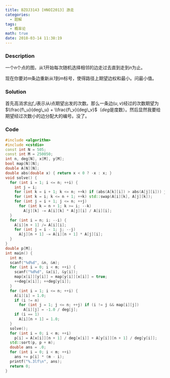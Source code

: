```yaml
---
title: BZOJ3143 [HNOI2013] 游走
categories:
  - 题解
tags:
  - 概率论
math: true
date: 2018-03-14 11:38:19
---
```


### Description

一个$n$个点的图，从$1$开始每次随机选择相邻的边走过去直到走到$n$为止。

现在你要对$m$条边重新从$1$到$m$标号，使得路径上期望边权和最小。问最小值。

<!--more-->

### Solution

首先高消求出$f\_i$表示从$i$点期望出发的次数。那么一条边$(u,v)$经过的次数期望为$\\frac{f\_u}{deg\_u} + \\frac{f\_v}{deg\_v}$（$deg$是度数）。然后显然我要给期望经过次数小的边分配大的编号。没了。

### Code

```cpp
#include <algorithm>
#include <cstdio>
const int N = 505;
const int M = 250050;
int n, deg[N], x[M], y[M];
bool map[N][N];
double A[N][N];
double abs(double x) { return x < 0 ? -x : x; }
void solve() {
  for (int i = 1; i <= n; ++i) {
    int j = i;
    for (int k = i + 1; k <= n; ++k) if (abs(A[k][i]) > abs(A[j][i])) j = k;
    for (int k = i; k <= n + 1; ++k) std::swap(A[i][k], A[j][k]);
    for (int j = i + 1; j <= n; ++j)
      for (int k = n + 1; k >= i; --k)
        A[j][k] -= A[i][k] * A[j][i] / A[i][i];
  }
  for (int i = n; i; --i) {
    A[i][n + 1] /= A[i][i];
    for (int j = i - 1; j; --j)
      A[j][n + 1] -= A[i][n + 1] * A[j][i];
  }
}
double p[M];
int main() {
  int m;
  scanf("%d%d", &n, &m);
  for (int i = 0; i < m; ++i) {
    scanf("%d%d", &x[i], &y[i]);
    map[x[i]][y[i]] = map[y[i]][x[i]] = true;
    ++deg[x[i]]; ++deg[y[i]];
  }
  for (int i = 1; i <= n; ++i) {
    A[i][i] = 1.0;
    if (i != n)
      for (int j = 1; j <= n; ++j) if (i != j && map[i][j])
        A[i][j] = -1.0 / deg[j];
    if (i == 1)
      A[i][n + 1] = 1.0;
  }
  solve();
  for (int i = 0; i < m; ++i)
    p[i] = A[x[i]][n + 1] / deg[x[i]] + A[y[i]][n + 1] / deg[y[i]];
  std::sort(p, p + m);
  double ans = .0;
  for (int i = 0; i < m; ++i)
    ans += p[i] * (m - i);
  printf("%.3lf\n", ans);
  return 0;
}
```
